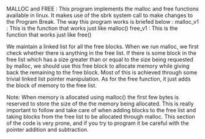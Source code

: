 MALLOC and FREE : 
This program implements the malloc and free functions available in linux. It makes use of the sbrk system call to make changes to the Program Break. The way this program works is briefed below : 
malloc_v1 : This is the function that works just like malloc()
free_v1 : This is the function that works just like free()

We maintain a linked list for all the free blocks. When we run malloc, we first check whether there is anything in the free list. If there is some block in the free list which has a size greater than or equal to the size being requested by malloc, we should use this free block to allocate memory while giving back the remaining to the free block. Most of this is achieved through some trivial linked list pointer manipulation.
As for the free function, it just adds the block of memory to the free list.

Note: When memory is allocated using malloc() the first few bytes is reserved to store the size of the the memory being allocated. This is really important to follow and take care of when adding blocks to the free list and taking blocks from the free list to be allocated through malloc. This section of the code is very prone, and if you try to program it be careful with the pointer addition and subtraction.

